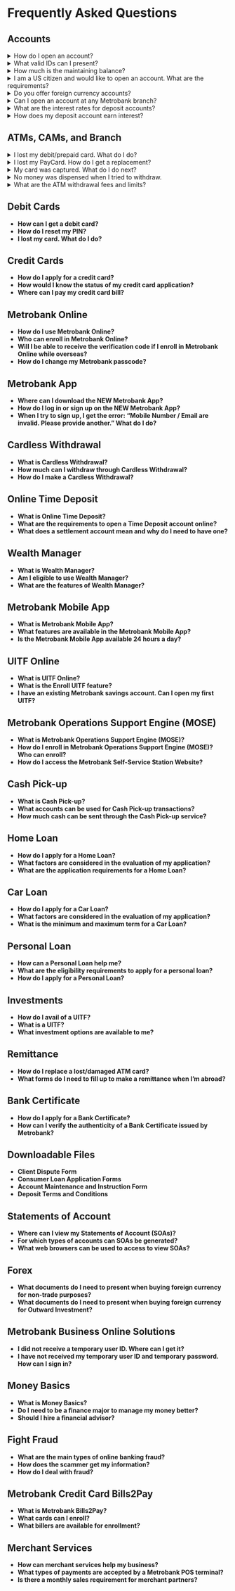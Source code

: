 # Frequently Asked Questions

## Accounts

<details>
  <summary>How do I open an account?</summary>
   Visit any Metrobank branch to open an account. You will be required to submit one valid, photo-bearing ID with your signature and the 
   initial deposit of the account you want to open. Check the complete list [here](https://www.metrobank.com.ph/articles/application- 
   requirements).
 
   You are required to fill up a mandatory [Customer Information Form](https://web-assets.metrobank.com.ph/1622704408-cif-individual.pdf) 
   that will go with your other account requirements.
</details>
<details>
  <summary>What valid IDs can I present?</summary>
Examples of valid IDs include the following:
a. Philippine Identification Card (PhilID)
b. Passport (including those issued by foreign governments)
c. Driver’s License
d. Professional Regulation Commission ID
e. Postal Identity Card
f. Voter’s ID
g. GSIS e-Card
h. Social Security System card or Unified Multi-Purpose ID
i. Senior Citizen Card
j. Overseas Filipino Worker ID or e-card
k. Seaman’s Book
l. Alien Certificate of Registration or Immigrant Certificate of Registration (for foreign individuals)
m. Government Office and Government Owned and Controlled Corporations ID (e.g. BSP, SEC, Insurance Commission)
n. Persons with Disabilities (PWD) ID issued by the National Council on Disability Affairs
o. Integrated Bar of the Philippines ID
p. Photo-bearing School ID duly signed by the principal or head of school for Filipino students who are not of voting age
q. Company ID (if signature bearing) issued by Covered Person registered with or supervised/regulated by BSP, SEC or Insurance Commission
</details>
<details>
  <summary>How much is the maintaining balance?</summary>
We offer a variety of deposit products to suit your financial needs. Click this [link](https://www.metrobank.com.ph/application-requirements) to see our deposit products and their corresponding maintaining balances.
</details> 
<details>
  <summary>I am a US citizen and would like to open an account. What are the requirements?</summary>
Visit any nearest Metrobank branch, bring your passport or Alien Certificate of Registration (ACR), and the initial deposit requirement.
</details>

<details>
<summary>Do you offer foreign currency accounts?</summary>
Yes. We offer deposit accounts in the following foreign currencies:
US dollar (USD)
Canadian dollar (CAD)
Chinese yuan renminbi (CNY)
Japanese yen (JPY)
Sterling pound (GBP)
Euro (EUR)
Swiss franc (CHF)
Australian dollar (AUD)
Singapore dollar (SGD)
Please check at the nearest Metrobank branch for their availability of these foreign currency accounts.
</details>

<details>
<summary>Can I open an account at any Metrobank branch?</summary>
Yes. Just bring a valid ID and the initial deposit for the type of account you want to open. For your convenience, go to a Metrobank branch near your home or place of work.
</details>

<details>
<summary>What are the interest rates for deposit accounts?</summary>
Interest rates depend on the account you open. See [here](https://www.metrobank.com.ph/application-requirements) the list of interest rates.
</details>

<details>
<summary>How does my deposit account earn interest?</summary>
Metrobank computes the interest of your deposit account using this formula:
![Alt text](https://github.com/ildefonsorobinjohn/wiki/raw/main/assets/65378816/22b93829-9d0e-475b-ae6f-46871b081e97)
<img width="764" alt="Screenshot 2024-01-29 at 11 06 02 AM" src="https://github.com/ildefonsorobinjohn/wiki/assets/65378816/161955f7-2f55-4dde-bf7a-97fa62e929cf">

</details>


## ATMs, CAMs, and Branch
 
<details>
<summary>I lost my debit/prepaid card. What do I do?</summary>
For lost or stolen cards, you need to immediately call our Contact Center hotline at (02) 88-700-700 for your account security. Our bank officers will guide you with the process, including how to get a replacement card. You may also visit any Metrobank branch should you wish to replace the card.
</details> 

<details>
  <summary>I lost my PayCard. How do I get a replacement?</summary> 
Inform your company regarding your lost PayCard and you will be issued a replacement card immediately. Your company will then inform Metrobank about the lost card and to transfer all the remaining balance to the new PayCard.
</details>

<details>
  <summary>My card was captured. What do I do next?</summary> 
If your card has been captured by one of our ATM terminals, you may coordinate immediately with the branch where the ATM is located. For ATM terminals outside of any of our branches, you need to call our Contact Center hotline at (02) 88-700-700 or email [customercare@metrobank.com.ph](mailto:customercare@metrobank.com.ph) for assistance.
</details>

<details>
  <summary>No money was dispensed when I tried to withdraw.</summary> 
Please monitor your bank account within 24 hours for your balance to be updated. Otherwise, call our Contact Center at (02) 88-700-700 or email the Customer Service Team: [customercare@metrobank.com.ph](mailto:customercare@metrobank.com.ph).
</details>

<details>
  <summary>What are the ATM withdrawal fees and limits?</summary> 
See our ATM fees below:

Metrobank

Balance inquiry and withdrawal -- Free
PSBank

Balance inquiry -- Free
Withdrawal -- PHP 7.50
Other cards

Balance inquiry -- PHP 2.00
Withdrawal -- PHP 18.00
International cards

Balance inquiry -- USD 1.00
Withdrawal -- USD 3.50
Withdrawal limit

The limit per withdrawal is PHP 10,000. The maximum limit in total withdrawals per day is PHP 50,000.

Call our Contact Center at (02) 88-700-700 should you need to adjust your withdrawal limit.
</details>




## Debit Cards

- **How can I get a debit card?**
- **How do I reset my PIN?**
- **I lost my card. What do I do?**

## Credit Cards

- **How do I apply for a credit card?**
- **How would I know the status of my credit card application?**
- **Where can I pay my credit card bill?**

## Metrobank Online

- **How do I use Metrobank Online?**
- **Who can enroll in Metrobank Online?**
- **Will I be able to receive the verification code if I enroll in Metrobank Online while overseas?**
- **How do I change my Metrobank passcode?**

## Metrobank App

- **Where can I download the NEW Metrobank App?**
- **How do I log in or sign up on the NEW Metrobank App?**
- **When I try to sign up, I get the error: “Mobile Number / Email are invalid. Please provide another.” What do I do?**

## Cardless Withdrawal

- **What is Cardless Withdrawal?**
- **How much can I withdraw through Cardless Withdrawal?**
- **How do I make a Cardless Withdrawal?**

## Online Time Deposit

- **What is Online Time Deposit?**
- **What are the requirements to open a Time Deposit account online?**
- **What does a settlement account mean and why do I need to have one?**

## Wealth Manager

- **What is Wealth Manager?**
- **Am I eligible to use Wealth Manager?**
- **What are the features of Wealth Manager?**

## Metrobank Mobile App

- **What is Metrobank Mobile App?**
- **What features are available in the Metrobank Mobile App?**
- **Is the Metrobank Mobile App available 24 hours a day?**

## UITF Online

- **What is UITF Online?**
- **What is the Enroll UITF feature?**
- **I have an existing Metrobank savings account. Can I open my first UITF?**

## Metrobank Operations Support Engine (MOSE)

- **What is Metrobank Operations Support Engine (MOSE)?**
- **How do I enroll in Metrobank Operations Support Engine (MOSE)? Who can enroll?**
- **How do I access the Metrobank Self-Service Station Website?**

## Cash Pick-up

- **What is Cash Pick-up?**
- **What accounts can be used for Cash Pick-up transactions?**
- **How much cash can be sent through the Cash Pick-up service?**

## Home Loan

- **How do I apply for a Home Loan?**
- **What factors are considered in the evaluation of my application?**
- **What are the application requirements for a Home Loan?**

## Car Loan

- **How do I apply for a Car Loan?**
- **What factors are considered in the evaluation of my application?**
- **What is the minimum and maximum term for a Car Loan?**

## Personal Loan

- **How can a Personal Loan help me?**
- **What are the eligibility requirements to apply for a personal loan?**
- **How do I apply for a Personal Loan?**

## Investments

- **How do I avail of a UITF?**
- **What is a UITF?**
- **What investment options are available to me?**

## Remittance

- **How do I replace a lost/damaged ATM card?**
- **What forms do I need to fill up to make a remittance when I’m abroad?**

## Bank Certificate

- **How do I apply for a Bank Certificate?**
- **How can I verify the authenticity of a Bank Certificate issued by Metrobank?**

## Downloadable Files

- **Client Dispute Form**
- **Consumer Loan Application Forms**
- **Account Maintenance and Instruction Form**
- **Deposit Terms and Conditions**

## Statements of Account

- **Where can I view my Statements of Account (SOAs)?**
- **For which types of accounts can SOAs be generated?**
- **What web browsers can be used to access to view SOAs?**

## Forex

- **What documents do I need to present when buying foreign currency for non-trade purposes?**
- **What documents do I need to present when buying foreign currency for Outward Investment?**

## Metrobank Business Online Solutions

- **I did not receive a temporary user ID. Where can I get it?**
- **I have not received my temporary user ID and temporary password. How can I sign in?**

## Money Basics

- **What is Money Basics?**
- **Do I need to be a finance major to manage my money better?**
- **Should I hire a financial advisor?**

## Fight Fraud

- **What are the main types of online banking fraud?**
- **How does the scammer get my information?**
- **How do I deal with fraud?**

## Metrobank Credit Card Bills2Pay

- **What is Metrobank Bills2Pay?**
- **What cards can I enroll?**
- **What billers are available for enrollment?**

## Merchant Services

- **How can merchant services help my business?**
- **What types of payments are accepted by a Metrobank POS terminal?**
- **Is there a monthly sales requirement for merchant partners?**
